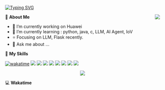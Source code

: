 [![Typing SVG](https://readme-typing-svg.herokuapp.com?size=25&duration=2500&color=8C43EA&vCenter=true&width=200&height=40&lines=Hi+there+%F0%9F%91%8B%F0%9F%8F%BB;I'm+kyh-ly)](https://git.io/typing-svg)

<a href="#">
  <img align="right" src="https://github-readme-stats.vercel.app/api?username=kyh-ly&count_private=true&show_icons=true&bg_color=15,f2f7fd,E0EAFC" />
</a>

💭 **About Me**

- 🔭 I’m currently working on Huawei
- 🌱 I’m currently learning : python, java, c, LLM, AI Agent, IoV
- ⭐ Focusing on LLM, Flask recently.
- 💬 Ask me about ...

🌟 **My Skills**

[![wakatime](https://wakatime.com/badge/user/waka_ce9882df-a4da-4165-b194-63a4ffbe50c2)](https://wakatime.com/@waka_ce9882df-a4da-4165-b194-63a4ffbe50c2)
![](https://img.shields.io/badge/-Python-3e74a2?style=flat-square&logo=Python&logoColor=fff)
![](https://img.shields.io/badge/-Java-D33C43?style=flat-square&logo=coffeescript&logoColor=fff)
![](https://img.shields.io/badge/-Golang-00add8?style=flat-square&logo=Go&logoColor=fff)
![](https://img.shields.io/badge/-Docker-2496ED?style=flat-square&logo=Docker&logoColor=fff)
![](https://img.shields.io/badge/-Kubernetes-326CE5?style=flat-square&logo=Kubernetes&logoColor=fff)
![](https://img.shields.io/badge/-Redis-DC382D?style=flat-square&logo=Redis&logoColor=fff)
![](https://img.shields.io/badge/-MongoDB-47A248?style=flat-square&logo=MongoDB&logoColor=fff)
![](https://img.shields.io/badge/-Linux-000000?style=flat-square&logo=Linux&logoColor=fff)


</p>
<p align="center">
<img src="https://profile-counter.glitch.me/{kyh-ly}/count.svg" />
</p>

💻 **Wakatime**

<!--START_SECTION:waka-->
<!--END_SECTION:waka-->